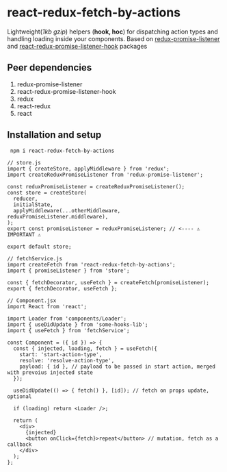 # react-redux-fetch-by-actions

Lightweight(*1kb gzip*) helpers (**hook, hoc**) for dispatching action types and handling loading inside your components.
Based on [redux-promise-listener](https://www.npmjs.com/package/redux-promise-listener)
and [react-redux-promise-listener-hook](https://www.npmjs.com/package/react-redux-promise-listener-hook)
packages

## Peer dependencies

1. redux-promise-listener
2. react-redux-promise-listener-hook
3. redux
4. react-redux
5. react

## Installation and setup
``` npm i react-redux-fetch-by-actions```

```$xslt
// store.js
import { createStore, applyMiddleware } from 'redux';
import createReduxPromiseListener from 'redux-promise-listener';

const reduxPromiseListener = createReduxPromiseListener();
const store = createStore(
  reducer,
  initialState,
  applyMiddleware(...otherMiddleware, reduxPromiseListener.middleware),
);
export const promiseListener = reduxPromiseListener; // <---- ⚠️ IMPORTANT ⚠️

export default store;

// fetchService.js
import createFetch from 'react-redux-fetch-by-actions';
import { promiseListener } from 'store';

const { fetchDecorator, useFetch } = createFetch(promiseListener);
export { fetchDecorator, useFetch };

// Component.jsx
import React from 'react';

import Loader from 'components/Loader';
import { useDidUpdate } from 'some-hooks-lib';
import { useFetch } from 'fetchService';

const Component = ({ id }) => {
  const { injected, loading, fetch } = useFetch({
    start: 'start-action-type',
    resolve: 'resolve-action-type',
    payload: { id }, // payload to be passed in start action, merged with prevoius injected state
  });

  useDidUpdate(() => { fetch() }, [id]); // fetch on props update, optional
    
  if (loading) return <Loader />;
    
  return (
    <div>
      {injected}
      <button onClick={fetch}>repeat</button> // mutation, fetch as a callback
    </div>
  );
};

```



